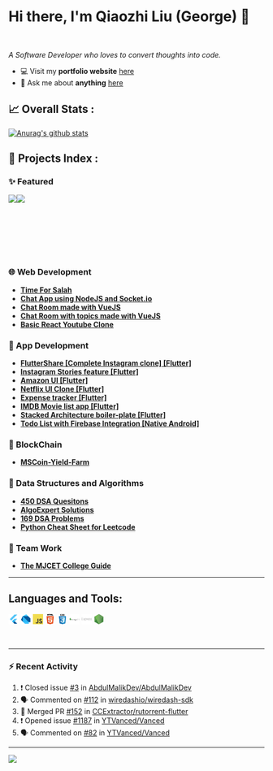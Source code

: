 # Hi there, I'm Qiaozhi Liu (George) 👋
</a>

<br />


*A Software Developer who loves to convert thoughts into code.*


- 💻  Visit my **portfolio website** [here](temp)
- 💬 Ask me about **anything** [here](https://github.com/george-q-liu/george-q-liu/issues)


## 📈 **Overall Stats :**  

<!-- Change the `github-readme-stats.anuraghazra1.vercel.app` to `github-readme-stats.vercel.app`  -->
[![Anurag's github stats](https://github-readme-stats.vercel.app/api?username=AbdulMalikDev&show_icons=true&theme=default)](https://github.com/AbdulMalikDev/AbdulMalikDev)
<br/>

## 📇 **Projects Index :** 

### ✨ Featured
<a href="https://github.com/AbdulMalikDev/ounotes">
  <img align="left" src="https://github-readme-stats.vercel.app/api/pin/?username=AbdulMalikDev&repo=ounotes&theme=default" /></a>
<a href="https://github.com/AbdulMalikDev/PythonCheatSheet">
  <img align="left" src="https://github-readme-stats.vercel.app/api/pin/?username=AbdulMalikDev&repo=PythonCheatSheet&theme=default" /></a>  
  <br /><br />
<br />
<br /><br />
<br /><br />

###  🌐 Web Development
- [**Time For Salah**](https://github.com/AbdulMalikDev/TimeForSalahWebsite)
- [**Chat App using NodeJS and Socket.io**](https://github.com/AbdulMalikDev/chatapp_nodejs)
- [**Chat Room made with VueJS**](https://github.com/AbdulMalikDev/VueJS-Chat-Room)
- [**Chat Room with topics made with VueJS**](https://github.com/AbdulMalikDev/VueJS-Topic-Based-Chat-Room)
- [**Basic React Youtube Clone**](https://github.com/AbdulMalikDev/Basic-Youtube-React-Clone)

###  📱 App Development
- [**FlutterShare [Complete Instagram clone] [Flutter]**](https://github.com/AbdulMalikDev/FlutterShare)
- [**Instagram Stories feature [Flutter]**](https://github.com/AbdulMalikDev/instagram_stories_flutter)
- [**Amazon UI [Flutter]**](https://github.com/AbdulMalikDev/AmazonUIClone)
- [**Netflix UI Clone [Flutter]**](https://github.com/AbdulMalikDev/NetflixUIClone)
- [**Expense tracker [Flutter]**](https://github.com/AbdulMalikDev/FlutterPhoneNumberIdentifierApp)
- [**IMDB Movie list app [Flutter]**](https://github.com/AbdulMalikDev/IMDBMovieListFlutter)
- [**Stacked Architecture boiler-plate [Flutter]**](https://github.com/AbdulMalikDev/Ultimate-Stacked-Architecture-Boiler-Plate)
- [**Todo List with Firebase Integration [Native Android]**](https://github.com/AbdulMalikDev/TODO-List)

###  🔗 BlockChain
- [**MSCoin-Yield-Farm**](https://github.com/AbdulMalikDev/MSCoin-Yield-Farm)

### 🧬 Data Structures and Algorithms
- [**450 DSA Quesitons**](https://github.com/AbdulMalikDev/450-DSA)
- [**AlgoExpert Solutions**](https://github.com/Syed-Flutter-Dev/My-Algoexpert-Solutions)
- [**169 DSA Problems**](https://github.com/AbdulMalikDev/Grind169)
- [**Python Cheat Sheet for Leetcode**](https://github.com/AbdulMalikDev/PythonCheatSheet)

### 🏃 Team Work
- [**The MJCET College Guide**](https://github.com/AbdulMalikDev/MjcetWiki)




---

**Languages and Tools:**  
-----------------------------------------------------------------

<code><img height="20" src="https://raw.githubusercontent.com/github/explore/80688e429a7d4ef2fca1e82350fe8e3517d3494d/topics/flutter/flutter.png"></code>
<code><img height="20" src="https://raw.githubusercontent.com/github/explore/80688e429a7d4ef2fca1e82350fe8e3517d3494d/topics/dart/dart.png"></code>
<code><img height="20" src="https://raw.githubusercontent.com/github/explore/80688e429a7d4ef2fca1e82350fe8e3517d3494d/topics/javascript/javascript.png"></code>
<code><img height="20" src="https://raw.githubusercontent.com/github/explore/80688e429a7d4ef2fca1e82350fe8e3517d3494d/topics/html/html.png"></code>
<code><img height="20" src="https://raw.githubusercontent.com/github/explore/80688e429a7d4ef2fca1e82350fe8e3517d3494d/topics/css/css.png"></code>
<code><img height="20" src="https://raw.githubusercontent.com/github/explore/80688e429a7d4ef2fca1e82350fe8e3517d3494d/topics/mongodb/mongodb.png"></code>
<code><img height="20" src="https://raw.githubusercontent.com/github/explore/5c058a388828bb5fde0bcafd4bc867b5bb3f26f3/topics/express/express.png"></code>
<code><img height="20" src="https://raw.githubusercontent.com/github/explore/80688e429a7d4ef2fca1e82350fe8e3517d3494d/topics/nodejs/nodejs.png"></code>

<br />

---

### :zap: Recent Activity

<!--START_SECTION:activity-->
1. ❗️ Closed issue [#3](https://github.com/AbdulMalikDev/AbdulMalikDev/issues/3) in [AbdulMalikDev/AbdulMalikDev](https://github.com/AbdulMalikDev/AbdulMalikDev)
2. 🗣 Commented on [#112](https://github.com/wiredashio/wiredash-sdk/issues/112) in [wiredashio/wiredash-sdk](https://github.com/wiredashio/wiredash-sdk)
3. 🎉 Merged PR [#152](https://github.com/CCExtractor/rutorrent-flutter/pull/152) in [CCExtractor/rutorrent-flutter](https://github.com/CCExtractor/rutorrent-flutter)
4. ❗️ Opened issue [#1187](https://github.com/YTVanced/Vanced/issues/1187) in [YTVanced/Vanced](https://github.com/YTVanced/Vanced)
5. 🗣 Commented on [#82](https://github.com/YTVanced/Vanced/issues/82) in [YTVanced/Vanced](https://github.com/YTVanced/Vanced)
<!--END_SECTION:activity-->

---

![](https://komarev.com/ghpvc/?username=AbdulMalikDev)



